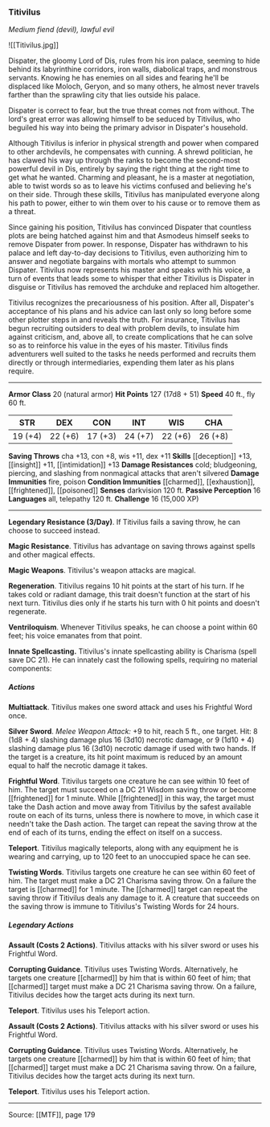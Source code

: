 ### Titivilus
_Medium fiend (devil), lawful evil_

![[Titivilus.jpg]]

Dispater, the gloomy Lord of Dis, rules from his iron palace, seeming to hide behind its labyrinthine corridors, iron walls, diabolical traps, and monstrous servants. Knowing he has enemies on all sides and fearing he'll be displaced like Moloch, Geryon, and so many others, he almost never travels farther than the sprawling city that lies outside his palace.

Dispater is correct to fear, but the true threat comes not from without. The lord's great error was allowing himself to be seduced by Titivilus, who beguiled his way into being the primary advisor in Dispater's household.

Although Titivilus is inferior in physical strength and power when compared to other archdevils, he compensates with cunning. A shrewd politician, he has clawed his way up through the ranks to become the second-most powerful devil in Dis, entirely by saying the right thing at the right time to get what he wanted. Charming and pleasant, he is a master at negotiation, able to twist words so as to leave his victims confused and believing he's on their side. Through these skills, Titivilus has manipulated everyone along his path to power, either to win them over to his cause or to remove them as a threat.

Since gaining his position, Titivilus has convinced Dispater that countless plots are being hatched against him and that Asmodeus himself seeks to remove Dispater from power. In response, Dispater has withdrawn to his palace and left day-to-day decisions to Titivilus, even authorizing him to answer and negotiate bargains with mortals who attempt to summon Dispater. Titivilus now represents his master and speaks with his voice, a turn of events that leads some to whisper that either Titivilus is Dispater in disguise or Titivilus has removed the archduke and replaced him altogether.

Titivilus recognizes the precariousness of his position. After all, Dispater's acceptance of his plans and his advice can last only so long before some other plotter steps in and reveals the truth. For insurance, Titivilus has begun recruiting outsiders to deal with problem devils, to insulate him against criticism, and, above all, to create complications that he can solve so as to reinforce his value in the eyes of his master. Titivilus finds adventurers well suited to the tasks he needs performed and recruits them directly or through intermediaries, expending them later as his plans require.



---

**Armor Class** 20 (natural armor)
**Hit Points** 127 (17d8 + 51)
**Speed** 40 ft., fly 60 ft.

| STR     | DEX     | CON     | INT     | WIS     | CHA     |
|---------|---------|---------|---------|---------|---------|
| 19 (+4) | 22 (+6) | 17 (+3) | 24 (+7) | 22 (+6) | 26 (+8) |

**Saving Throws** cha +13, con +8, wis +11, dex +11
**Skills** [[deception]] +13, [[insight]] +11, [[intimidation]] +13
**Damage Resistances** cold; bludgeoning, piercing, and slashing from nonmagical attacks that aren't silvered
**Damage Immunities** fire, poison
**Condition Immunities** [[charmed]], [[exhaustion]], [[frightened]], [[poisoned]]
**Senses** darkvision 120 ft.
**Passive Perception** 16
**Languages** all, telepathy 120 ft.
**Challenge** 16 (15,000 XP)

---

**Legendary Resistance (3/Day)**. If Titivilus fails a saving throw, he can choose to succeed instead.

**Magic Resistance**. Titivilus has advantage on saving throws against spells and other magical effects.

**Magic Weapons**. Titivilus's weapon attacks are magical.

**Regeneration**. Titivilus regains 10 hit points at the start of his turn. If he takes cold or radiant damage, this trait doesn't function at the start of his next turn. Titivilus dies only if he starts his turn with 0 hit points and doesn't regenerate.

**Ventriloquism**. Whenever Titivilus speaks, he can choose a point within 60 feet; his voice emanates from that point.

**Innate Spellcasting.** Titivilus's innate spellcasting ability is Charisma (spell save DC 21). He can innately cast the following spells, requiring no material components:

##### Actions
**Multiattack**. Titivilus makes one sword attack and uses his Frightful Word once.

**Silver Sword**. _Melee Weapon Attack:_ +9 to hit, reach 5 ft., one target. Hit: 8 (1d8 + 4) slashing damage plus 16 (3d10) necrotic damage, or 9 (1d10 + 4) slashing damage plus 16 (3d10) necrotic damage if used with two hands. If the target is a creature, its hit point maximum is reduced by an amount equal to half the necrotic damage it takes.

**Frightful Word**. Titivilus targets one creature he can see within 10 feet of him. The target must succeed on a DC 21 Wisdom saving throw or become [[frightened]] for 1 minute. While [[frightened]] in this way, the target must take the Dash action and move away from Titivilus by the safest available route on each of its turns, unless there is nowhere to move, in which case it needn't take the Dash action. The target can repeat the saving throw at the end of each of its turns, ending the effect on itself on a success.

**Teleport**. Titivilus magically teleports, along with any equipment he is wearing and carrying, up to 120 feet to an unoccupied space he can see.

**Twisting Words**. Titivilus targets one creature he can see within 60 feet of him. The target must make a DC 21 Charisma saving throw. On a failure the target is [[charmed]] for 1 minute. The [[charmed]] target can repeat the saving throw if Titivilus deals any damage to it. A creature that succeeds on the saving throw is immune to Titivilus's Twisting Words for 24 hours.

##### Legendary Actions
**Assault (Costs 2 Actions)**. Titivilus attacks with his silver sword or uses his Frightful Word.

**Corrupting Guidance**. Titivilus uses Twisting Words. Alternatively, he targets one creature [[charmed]] by him that is within 60 feet of him; that [[charmed]] target must make a DC 21 Charisma saving throw. On a failure, Titivilus decides how the target acts during its next turn.

**Teleport**. Titivilus uses his Teleport action.

**Assault (Costs 2 Actions)**. Titivilus attacks with his silver sword or uses his Frightful Word.

**Corrupting Guidance**. Titivilus uses Twisting Words. Alternatively, he targets one creature [[charmed]] by him that is within 60 feet of him; that [[charmed]] target must make a DC 21 Charisma saving throw. On a failure, Titivilus decides how the target acts during its next turn.

**Teleport**. Titivilus uses his Teleport action.


---

Source: [[MTF]], page 179